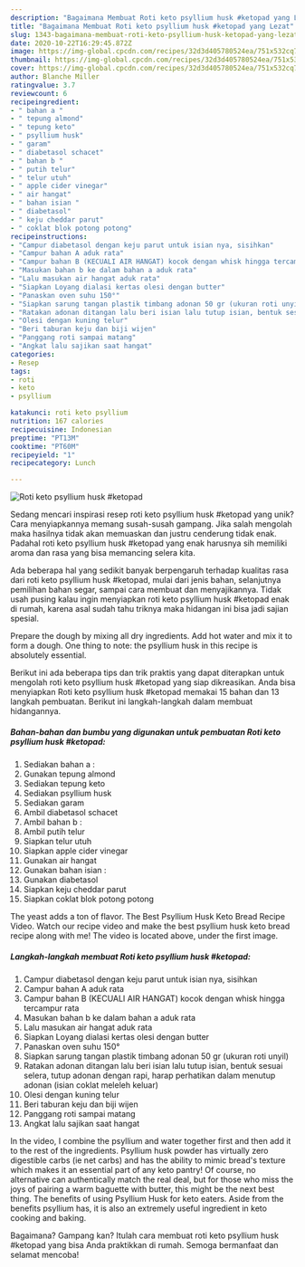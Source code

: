 ```yaml
---
description: "Bagaimana Membuat Roti keto psyllium husk #ketopad yang Lezat"
title: "Bagaimana Membuat Roti keto psyllium husk #ketopad yang Lezat"
slug: 1343-bagaimana-membuat-roti-keto-psyllium-husk-ketopad-yang-lezat
date: 2020-10-22T16:29:45.872Z
image: https://img-global.cpcdn.com/recipes/32d3d405780524ea/751x532cq70/roti-keto-psyllium-husk-ketopad-foto-resep-utama.jpg
thumbnail: https://img-global.cpcdn.com/recipes/32d3d405780524ea/751x532cq70/roti-keto-psyllium-husk-ketopad-foto-resep-utama.jpg
cover: https://img-global.cpcdn.com/recipes/32d3d405780524ea/751x532cq70/roti-keto-psyllium-husk-ketopad-foto-resep-utama.jpg
author: Blanche Miller
ratingvalue: 3.7
reviewcount: 6
recipeingredient:
- " bahan a "
- " tepung almond"
- " tepung keto"
- " psyllium husk"
- " garam"
- " diabetasol schacet"
- " bahan b "
- " putih telur"
- " telur utuh"
- " apple cider vinegar"
- " air hangat"
- " bahan isian "
- " diabetasol"
- " keju cheddar parut"
- " coklat blok potong potong"
recipeinstructions:
- "Campur diabetasol dengan keju parut untuk isian nya, sisihkan"
- "Campur bahan A aduk rata"
- "Campur bahan B (KECUALI AIR HANGAT) kocok dengan whisk hingga tercampur rata"
- "Masukan bahan b ke dalam bahan a aduk rata"
- "Lalu masukan air hangat aduk rata"
- "Siapkan Loyang dialasi kertas olesi dengan butter"
- "Panaskan oven suhu 150°"
- "Siapkan sarung tangan plastik timbang adonan 50 gr (ukuran roti unyil)"
- "Ratakan adonan ditangan lalu beri isian lalu tutup isian, bentuk sesuai selera, tutup adonan dengan rapi, harap perhatikan dalam menutup adonan (isian coklat meleleh keluar)"
- "Olesi dengan kuning telur"
- "Beri taburan keju dan biji wijen"
- "Panggang roti sampai matang"
- "Angkat lalu sajikan saat hangat"
categories:
- Resep
tags:
- roti
- keto
- psyllium

katakunci: roti keto psyllium 
nutrition: 167 calories
recipecuisine: Indonesian
preptime: "PT13M"
cooktime: "PT60M"
recipeyield: "1"
recipecategory: Lunch

---
```



![Roti keto psyllium husk #ketopad](https://img-global.cpcdn.com/recipes/32d3d405780524ea/751x532cq70/roti-keto-psyllium-husk-ketopad-foto-resep-utama.jpg)

Sedang mencari inspirasi resep roti keto psyllium husk #ketopad yang unik? Cara menyiapkannya memang susah-susah gampang. Jika salah mengolah maka hasilnya tidak akan memuaskan dan justru cenderung tidak enak. Padahal roti keto psyllium husk #ketopad yang enak harusnya sih memiliki aroma dan rasa yang bisa memancing selera kita.

Ada beberapa hal yang sedikit banyak berpengaruh terhadap kualitas rasa dari roti keto psyllium husk #ketopad, mulai dari jenis bahan, selanjutnya pemilihan bahan segar, sampai cara membuat dan menyajikannya. Tidak usah pusing kalau ingin menyiapkan roti keto psyllium husk #ketopad enak di rumah, karena asal sudah tahu triknya maka hidangan ini bisa jadi sajian spesial.

Prepare the dough by mixing all dry ingredients. Add hot water and mix it to form a dough. One thing to note: the psyllium husk in this recipe is absolutely essential.


Berikut ini ada beberapa tips dan trik praktis yang dapat diterapkan untuk mengolah roti keto psyllium husk #ketopad yang siap dikreasikan. Anda bisa menyiapkan Roti keto psyllium husk #ketopad memakai 15 bahan dan 13 langkah pembuatan. Berikut ini langkah-langkah dalam membuat hidangannya.

<!--inarticleads1-->

##### Bahan-bahan dan bumbu yang digunakan untuk pembuatan Roti keto psyllium husk #ketopad:

1. Sediakan  bahan a :
1. Gunakan  tepung almond
1. Sediakan  tepung keto
1. Sediakan  psyllium husk
1. Sediakan  garam
1. Ambil  diabetasol schacet
1. Ambil  bahan b :
1. Ambil  putih telur
1. Siapkan  telur utuh
1. Siapkan  apple cider vinegar
1. Gunakan  air hangat
1. Gunakan  bahan isian :
1. Gunakan  diabetasol
1. Siapkan  keju cheddar parut
1. Siapkan  coklat blok potong potong


The yeast adds a ton of flavor. The Best Psyllium Husk Keto Bread Recipe Video. Watch our recipe video and make the best psyllium husk keto bread recipe along with me! The video is located above, under the first image. 

<!--inarticleads2-->

##### Langkah-langkah membuat Roti keto psyllium husk #ketopad:

1. Campur diabetasol dengan keju parut untuk isian nya, sisihkan
1. Campur bahan A aduk rata
1. Campur bahan B (KECUALI AIR HANGAT) kocok dengan whisk hingga tercampur rata
1. Masukan bahan b ke dalam bahan a aduk rata
1. Lalu masukan air hangat aduk rata
1. Siapkan Loyang dialasi kertas olesi dengan butter
1. Panaskan oven suhu 150°
1. Siapkan sarung tangan plastik timbang adonan 50 gr (ukuran roti unyil)
1. Ratakan adonan ditangan lalu beri isian lalu tutup isian, bentuk sesuai selera, tutup adonan dengan rapi, harap perhatikan dalam menutup adonan (isian coklat meleleh keluar)
1. Olesi dengan kuning telur
1. Beri taburan keju dan biji wijen
1. Panggang roti sampai matang
1. Angkat lalu sajikan saat hangat


In the video, I combine the psyllium and water together first and then add it to the rest of the ingredients. Psyllium husk powder has virtually zero digestible carbs (ie net carbs) and has the ability to mimic bread&#39;s texture which makes it an essential part of any keto pantry! Of course, no alternative can authentically match the real deal, but for those who miss the joys of pairing a warm baguette with butter, this might be the next best thing. The benefits of using Psyllium Husk for keto eaters. Aside from the benefits psyllium has, it is also an extremely useful ingredient in keto cooking and baking. 

Bagaimana? Gampang kan? Itulah cara membuat roti keto psyllium husk #ketopad yang bisa Anda praktikkan di rumah. Semoga bermanfaat dan selamat mencoba!
